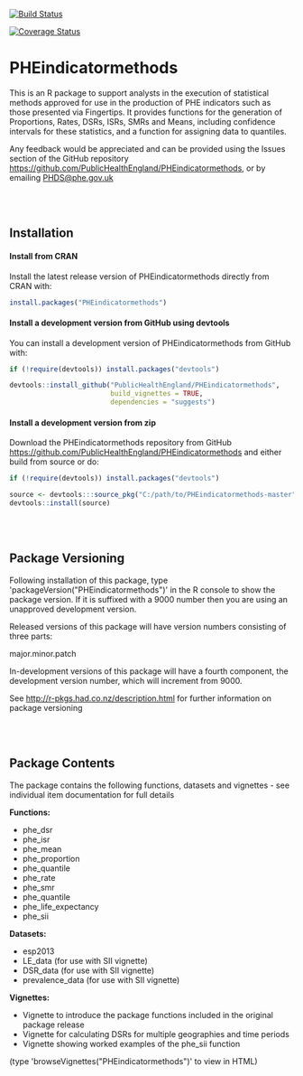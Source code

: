 
<!-- README.md is generated from README.Rmd. Please edit that file -->
[![Build Status](https://travis-ci.org/PublicHealthEngland/PHEindicatormethods.svg?branch=master)](https://travis-ci.org/PublicHealthEngland/PHEindicatormethods?branch=master)

[![Coverage Status](https://coveralls.io/repos/github/PublicHealthEngland/PHEindicatormethods/badge.svg?branch=master)](https://coveralls.io/github/PublicHealthEngland/PHEindicatormethods?branch=master)

PHEindicatormethods
===================

This is an R package to support analysts in the execution of statistical methods approved for use in the production of PHE indicators such as those presented via Fingertips. It provides functions for the generation of Proportions, Rates, DSRs, ISRs, SMRs and Means, including confidence intervals for these statistics, and a function for assigning data to quantiles.

Any feedback would be appreciated and can be provided using the Issues section of the GitHub repository <https://github.com/PublicHealthEngland/PHEindicatormethods>, or by emailing <PHDS@phe.gov.uk>

<br/> <br/>

Installation
------------

#### Install from CRAN

Install the latest release version of PHEindicatormethods directly from CRAN with:

``` r
install.packages("PHEindicatormethods")
```

#### Install a development version from GitHub using devtools

You can install a development version of PHEindicatormethods from GitHub with:

``` r
if (!require(devtools)) install.packages("devtools")

devtools::install_github("PublicHealthEngland/PHEindicatormethods",
                         build_vignettes = TRUE,
                         dependencies = "suggests")
```

#### Install a development version from zip

Download the PHEindicatormethods repository from GitHub <https://github.com/PublicHealthEngland/PHEindicatormethods> and either build from source or do:

``` r
if (!require(devtools)) install.packages("devtools")

source <- devtools:::source_pkg("C:/path/to/PHEindicatormethods-master")
devtools::install(source)
```

<br/> <br/>

Package Versioning
------------------

Following installation of this package, type 'packageVersion("PHEindicatormethods")' in the R console to show the package version. If it is suffixed with a 9000 number then you are using an unapproved development version.

Released versions of this package will have version numbers consisting of three parts:

major.minor.patch

In-development versions of this package will have a fourth component, the development version number, which will increment from 9000.

See <http://r-pkgs.had.co.nz/description.html> for further information on package versioning

<br/> <br/>

Package Contents
----------------

The package contains the following functions, datasets and vignettes - see individual item documentation for full details

**Functions:**

-   phe\_dsr
-   phe\_isr
-   phe\_mean
-   phe\_proportion
-   phe\_quantile
-   phe\_rate
-   phe\_smr
-   phe\_quantile
-   phe\_life\_expectancy
-   phe\_sii

**Datasets:**

-   esp2013
-   LE\_data (for use with SII vignette)
-   DSR\_data (for use with SII vignette)
-   prevalence\_data (for use with SII vignette)

**Vignettes:**

-   Vignette to introduce the package functions included in the original package release
-   Vignette for calculating DSRs for multiple geographies and time periods
-   Vignette showing worked examples of the phe\_sii function

(type 'browseVignettes("PHEindicatormethods")' to view in HTML)

